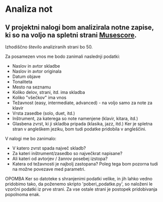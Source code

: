 # Analiza not 

V projektni nalogi bom analizirala notne zapise, ki so na voljo na spletni strani 
[Musescore](https://musescore.com/sheetmusic).
-
Izhodiščno število analiziranih strani bo 50. 

Za posamezen vnos me bodo zanimali naslednji podatki:
* Naslov in avtor skladbe
* Naslov in avtor originala
* Datum objave
* Tonaliteta
* Mesto na seznamu 
* Koliko delov, strani, itd. ima skladba
* Koliko "všečkov" ima vnos
* Težavnost (easy, intermediate, advanced) - na voljo samo za note za klavir
* Vrsta zasedbe (solo, duet, itd.)
* Inštrument, za katerega so note namenjene (klavir, kitara, itd.)
* Glasbena zvrst, ki ji skladba pripada (klasika, jazz, itd.)
Ker je spletna stran v angleškem jeziku, bom tudi podatke pridobila v angleščini.

V nalogi me bo zanimalo:
* V katero zvrst spada največ skladb?
* Za kateri inštrument/zasedbo so največkrat napisane?
* Ali kateri od avtorjev / žanrov posebej izstopa?
* Katera od težavnosti je najbolj zastopana?
Poleg tega bom pozorna tudi na možne povezave med parametri.

OPOMBA
Ker so datoteke s shranjenimi podatki velike, in 
jih lahko vedno pridobimo tako, da poženemo skripto 'poberi_podatke.py', 
so naloženi le vzorčni podatki iz prve strani. Za vse ostale strani je postopek pridobivanja popolnoma enak.

